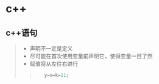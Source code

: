 # c++
## c++语句
>- 声明不一定是定义
>- 尽可能在首次使用变量前声明它，使得变量一目了然
>- 赋值将从左往右进行
>> ```c++
>>    y=x=k=11;
>> ```

